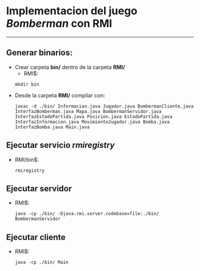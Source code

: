 # Implementacion del juego *Bomberman* con RMI
-----
## Generar binarios:
* Crear carpeta **bin/** dentro de la carpeta **RMI/** 
    * RMI$: 
    ```
    mkdir bin
    ```
* Desde la carpeta **RMI/** compilar con:
    ```
    javac -d ./bin/ Informacion.java Jugador.java BombermanCliente.java InterfazBomberman.java Mapa.java BombermanServidor.java InterfazEstadoPartida.java Posicion.java EstadoPartida.java InterfazInformacion.java MovimientoJugador.java Bomba.java InterfazBomba.java Main.java

    ```
## Ejecutar servicio *rmiregistry*
* RMI/bin$: 
    ```
    rmiregistry
    ```
## Ejecutar servidor 
* RMI$: 
    ```
    java -cp ./bin/ -Djava.rmi.server.codebase=file:./bin/ BombermanServidor
    ```

## Ejecutar cliente
* RMI$: 
    ```
    java -cp ./bin/ Main
    ```

